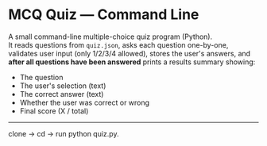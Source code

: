 # MCQ Quiz — Command Line

A small command-line multiple-choice quiz program (Python).  
It reads questions from `quiz.json`, asks each question one-by-one, validates user input (only 1/2/3/4 allowed), stores the user's answers, and **after all questions have been answered** prints a results summary showing:

- The question
- The user's selection (text)
- The correct answer (text)
- Whether the user was correct or wrong
- Final score (X / total)

---
clone → cd → run python quiz.py.

